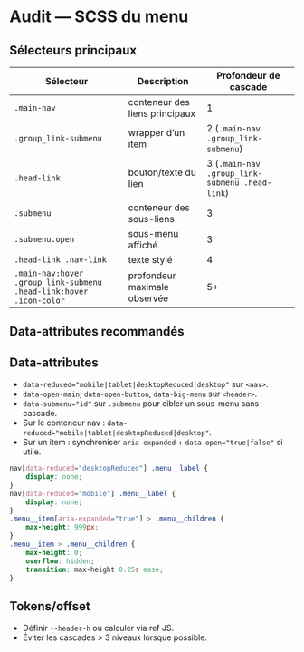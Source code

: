 # Audit — SCSS du menu

## Sélecteurs principaux

| Sélecteur                                                          | Description                    | Profondeur de cascade                          |
| ------------------------------------------------------------------ | ------------------------------ | ---------------------------------------------- |
| `.main-nav`                                                        | conteneur des liens principaux | 1                                              |
| `.group_link-submenu`                                              | wrapper d’un item              | 2 (`.main-nav .group_link-submenu`)            |
| `.head-link`                                                       | bouton/texte du lien           | 3 (`.main-nav .group_link-submenu .head-link`) |
| `.submenu`                                                         | conteneur des sous-liens       | 3                                              |
| `.submenu.open`                                                    | sous-menu affiché              | 3                                              |
| `.head-link .nav-link`                                             | texte stylé                    | 4                                              |
| `.main-nav:hover .group_link-submenu .head-link:hover .icon-color` | profondeur maximale observée   | 5+                                             |

## Data-attributes recommandés

## Data-attributes

- `data-reduced="mobile|tablet|desktopReduced|desktop"` sur `<nav>`.
- `data-open-main`, `data-open-button`, `data-big-menu` sur `<header>`.
- `data-submenu="id"` sur `.submenu` pour cibler un sous-menu sans cascade.
- Sur le conteneur nav : `data-reduced="mobile|tablet|desktopReduced|desktop"`.
- Sur un item : synchroniser `aria-expanded` + `data-open="true|false"` si utile.

```scss
nav[data-reduced="desktopReduced"] .menu__label {
    display: none;
}
nav[data-reduced="mobile"] .menu__label {
    display: none;
}
.menu__item[aria-expanded="true"] > .menu__children {
    max-height: 999px;
}
.menu__item > .menu__children {
    max-height: 0;
    overflow: hidden;
    transition: max-height 0.25s ease;
}
```

## Tokens/offset

- Définir `--header-h` ou calculer via ref JS.
- Éviter les cascades > 3 niveaux lorsque possible.
